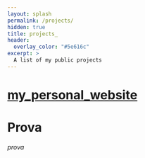 ```yaml
---
layout: splash
permalink: /projects/
hidden: true
title: projects_
header:
  overlay_color: "#5e616c"
excerpt: >
  A list of my public projects
---
```

# [my_personal_website](https://mmistakes.github.io/minimal-mistakes/)

# Prova

*prova* 
